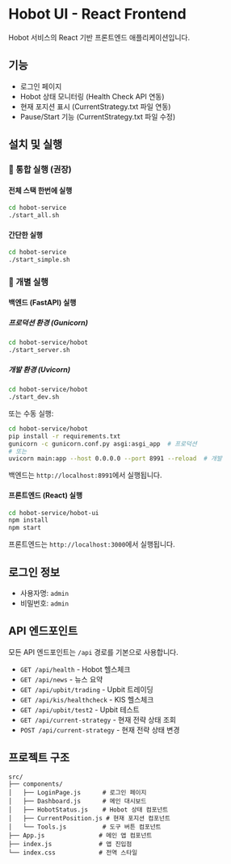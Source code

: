 # Hobot UI - React Frontend

Hobot 서비스의 React 기반 프론트엔드 애플리케이션입니다.

## 기능

- 로그인 페이지
- Hobot 상태 모니터링 (Health Check API 연동)
- 현재 포지션 표시 (CurrentStrategy.txt 파일 연동)
- Pause/Start 기능 (CurrentStrategy.txt 파일 수정)

## 설치 및 실행

### 🚀 통합 실행 (권장)

#### 전체 스택 한번에 실행
```bash
cd hobot-service
./start_all.sh
```

#### 간단한 실행
```bash
cd hobot-service
./start_simple.sh
```

### 🔧 개별 실행

#### 백엔드 (FastAPI) 실행

##### 프로덕션 환경 (Gunicorn)
```bash
cd hobot-service/hobot
./start_server.sh
```

##### 개발 환경 (Uvicorn)
```bash
cd hobot-service/hobot
./start_dev.sh
```

또는 수동 실행:
```bash
cd hobot-service/hobot
pip install -r requirements.txt
gunicorn -c gunicorn.conf.py asgi:asgi_app  # 프로덕션
# 또는
uvicorn main:app --host 0.0.0.0 --port 8991 --reload  # 개발
```

백엔드는 `http://localhost:8991`에서 실행됩니다.

#### 프론트엔드 (React) 실행

```bash
cd hobot-service/hobot-ui
npm install
npm start
```

프론트엔드는 `http://localhost:3000`에서 실행됩니다.

## 로그인 정보

- 사용자명: `admin`
- 비밀번호: `admin`

## API 엔드포인트

모든 API 엔드포인트는 `/api` 경로를 기본으로 사용합니다.

- `GET /api/health` - Hobot 헬스체크
- `GET /api/news` - 뉴스 요약
- `GET /api/upbit/trading` - Upbit 트레이딩
- `GET /api/kis/healthcheck` - KIS 헬스체크
- `GET /api/upbit/test2` - Upbit 테스트
- `GET /api/current-strategy` - 현재 전략 상태 조회
- `POST /api/current-strategy` - 현재 전략 상태 변경

## 프로젝트 구조

```
src/
├── components/
│   ├── LoginPage.js      # 로그인 페이지
│   ├── Dashboard.js      # 메인 대시보드
│   ├── HobotStatus.js    # Hobot 상태 컴포넌트
│   ├── CurrentPosition.js # 현재 포지션 컴포넌트
│   └── Tools.js          # 도구 버튼 컴포넌트
├── App.js               # 메인 앱 컴포넌트
├── index.js             # 앱 진입점
└── index.css            # 전역 스타일
```
